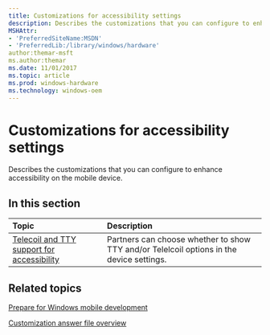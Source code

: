 ```yaml
---
title: Customizations for accessibility settings
description: Describes the customizations that you can configure to enhance accessibility on the mobile device.
MSHAttr:
- 'PreferredSiteName:MSDN'
- 'PreferredLib:/library/windows/hardware'
author:themar-msft
ms.author:themar
ms.date: 11/01/2017
ms.topic: article
ms.prod: windows-hardware
ms.technology: windows-oem
---
```

# Customizations for accessibility settings

Describes the customizations that you can configure to enhance accessibility on the mobile device.

## In this section

| Topic                                 | Description                                                                                   |
|:--------------------------------------|:----------------------------------------------------------------------------------------------|
| [Telecoil and TTY support for accessibility](telecoil-and-tty-support-for-accessibility.md) | Partners can choose whether to show TTY and/or Telelcoil options in the device settings. |

## Related topics

[Prepare for Windows mobile development](https://docs.microsoft.com/en-us/windows-hardware/manufacture/mobile/preparing-for-windows-mobile-development)

[Customization answer file overview](https://docs.microsoft.com/en-us/windows-hardware/customize/mobile/mcsf/customization-answer-file)
